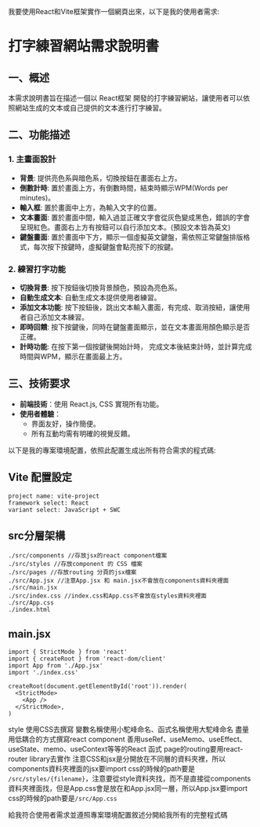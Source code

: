 我要使用React和Vite框架實作一個網頁出來，以下是我的使用者需求:

# 打字練習網站需求說明書

## 一、概述

本需求說明書旨在描述一個以 React框架 開發的打字練習網站，讓使用者可以依照網站生成的文本或自己提供的文本進行打字練習。

## 二、功能描述

### 1. 主畫面設計

- **背景**: 提供亮色系與暗色系，切換按鈕在畫面右上方。
- **倒數計時**: 置於畫面上方，有倒數時間，結束時顯示WPM(Words per minutes)。
- **輸入框**: 置於畫面中上方，為輸入文字的位置。
- **文本畫面**: 置於畫面中間，輸入過並正確文字會從灰色變成黑色，錯誤的字會呈現紅色。畫面右上方有按鈕可以自行添加文本。(預設文本皆為英文)
- **鍵盤畫面**: 置於畫面中下方，顯示一個虛擬英文鍵盤，需依照正常鍵盤排版格式，每次按下按鍵時，虛擬鍵盤會點亮按下的按鍵。

### 2. 練習打字功能

- **切換背景**: 按下按鈕後切換背景顏色，預設為亮色系。
- **自動生成文本**: 自動生成文本提供使用者練習。
- **添加文本功能**: 按下按鈕後，跳出文本輸入畫面，有完成、取消按紐，讓使用者自己添加文本練習。
- **即時回饋**: 按下按鍵後，同時在鍵盤畫面顯示，並在文本畫面用顏色顯示是否正確。
- **計時功能**: 在按下第一個按鍵後開始計時， 完成文本後結束計時，並計算完成時間與WPM，顯示在畫面最上方。

## 三、技術要求

- **前端技術**：使用 React.js, CSS 實現所有功能。
- **使用者體驗**：
  - 界面友好，操作簡便。
  - 所有互動均需有明確的視覺反饋。

以下是我的專案環境配置，依照此配置生成出所有符合需求的程式碼:

## Vite 配置設定
```
project name: vite-project
framework select: React
variant select: JavaScript + SWC
```
## src分層架構
```
./src/components //存放jsx的react component檔案
./src/styles //存放component 的 CSS 檔案
./src/pages //存放routing 分頁的jsx檔案
./src/App.jsx //注意App.jsx 和 main.jsx不會放在components資料夾裡面
./src/main.jsx 
./src/index.css //index.css和App.css不會放在styles資料夾裡面
./src/App.css
./index.html
```
## main.jsx
```
import { StrictMode } from 'react'
import { createRoot } from 'react-dom/client'
import App from './App.jsx'
import './index.css'

createRoot(document.getElementById('root')).render(
  <StrictMode>
    <App />
  </StrictMode>,
)
```



style 使用CSS去撰寫
變數名稱使用小駝峰命名、函式名稱使用大駝峰命名
盡量用低耦合的方式撰寫react component
善用useRef、useMemo、useEffect、useState、memo、useContext等等的React 函式
page的routing要用react-router library去實作
注意CSS和jsx是分開放在不同層的資料夾裡，所以components資料夾裡面的jsx要import css的時候的path要是 `/src/styles/{filename}`，注意要從style資料夾找，而不是直接從components資料夾裡面找，但是App.css會是放在和App.jsx同一層，所以App.jsx要import css的時候的path要是`/src/App.css`

給我符合使用者需求並遵照專案環境配置敘述分開給我所有的完整程式碼


